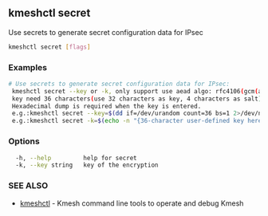 ## kmeshctl secret

Use secrets to generate secret configuration data for IPsec

```bash
kmeshctl secret [flags]
```

### Examples

```bash
# Use secrets to generate secret configuration data for IPsec:
 kmeshctl secret --key or -k, only support use aead algo: rfc4106(gcm(aes))
 key need 36 characters(use 32 characters as key, 4 characters as salt).
 Hexadecimal dump is required when the key is entered.
 e.g.:kmeshctl secret --key=$(dd if=/dev/urandom count=36 bs=1 2>/dev/null | xxd -p -c 64)
 e.g.:kmeshctl secret -k=$(echo -n "{36-character user-defined key here}" | xxd -p -c 64)
```

### Options

```bash
  -h, --help         help for secret
  -k, --key string   key of the encryption
```

### SEE ALSO

* [kmeshctl](kmeshctl.md)	 - Kmesh command line tools to operate and debug Kmesh

